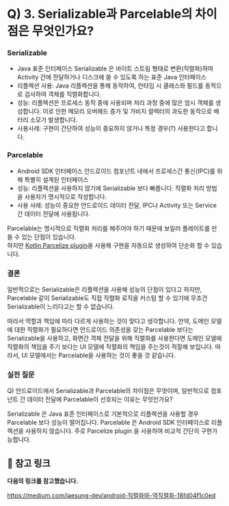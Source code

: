 # Q) 3. Serializable과 Parcelable의 차이점은 무엇인가요?

### Serializable
- Java 표준 인터페이스
  Serializable 은 바이트 스트림 형태로 변환(직렬화)하여 Activity 간에
  전달하거나 디스크에 쓸 수 있도록 하는 표준 Java 인터페이스
- 리플렉션 사용: Java 리플렉션을 통해 동작하여, 런타임 시 클래스와 필드를 동적으로 검사하여 객체를 직렬화합니다.
- 성능: 리플렉션은 프로세스 동작 중에 사용되며 처리 과정 중에 많은 암시 객체를 생성합니다.
    이로 인한 메모리 오버헤드 증가 및 가비지 컬렉터의 과도한 동작으로 배터리 소모가 발생합니다.
- 사용사례: 구현이 간단하여 성능이 중요하지 않거나 특정 경우(?) 사용한다고 합니다.

### Parcelable
- Android SDK 인터페이스
  안드로이드 컴포넌트 내에서 프로세스간 통신(IPC)를 위해 특별히 설계된 인터페이스
- 성능: 리플렉션을 사용하지 않기에 Serializable 보다 빠릅니다. 직렬화 처리 방법을
    사용자가 명시적으로 작성합니다.
- 사용 사례: 성능이 중요한 안드로이드 데이터 전달, IPC나 Activity 또는 Service 간 데이터 전달에 사용됩니다.

Parcelable는 명시적으로 직렬화 처리를 해주어야 하기 때문에 보일러 플레이트를 만들 수 있는 단점이 있습니다. <br/>
하지만 [Kotlin Parcelize plugin](https://plugins.gradle.org/plugin/org.jetbrains.kotlin.plugin.parcelize)을 사용해
구현을 자동으로 생성하여 단순화 할 수 있습니다.

### 결론
일반적으로는 Serializable은 리플렉션을 사용해 성능의 단점이 있다고 하지만,<br/>
Parcelable 같이 Serializable도 직접 직렬화 로직을 커스텀 할 수 있기에 무조건 Serializable이 느리다고는 할 수 없습니다.

따라서 역할과 책임에 따라 다르게 사용하는 것이 맞다고 생각합니다. 
만약, 도메인 모델에 대한 직렬화가 필요하다면 안드로이드 의존성을 갖는 Parcelable 보다는 Serializable을 사용하고,
화면간 객체 전달을 위해 직렬화를 사용한다면 도메인 모델에 직렬화의 책임을 주기 보다는 UI 모델에 직렬화의 책임을
주는것이 적절해 보입니다. 따라서, UI 모델에서는 Parcelable을 사용하는 것이 좋을 것 같습니다.

### 실전 질문
Q) 안드로이드에서 Serializable과 Parcelable의 차이점은 무엇이며,
일반적으로 컴포넌트 간 데이터 전달에 Parcelable이 선호되는 이유는
무엇인가요?

Serializable 은 Java 표준 인터페이스로 기본적으로 리플렉션을 사용할 경우 Parcelable 보다 성능이 떨어집니다.
Parcelable 은 Android SDK 인터페이스로 리플렉션을 사용하지 않습니다. 주로 Parcelize plugin 을 사용하여 비교적 간단히 구현가능합니다.


## 📕 참고 링크
**다음의 링크를 참고했습니다.**

https://medium.com/jaesung-dev/android-직렬화와-역직렬화-18fd04f1c0ed
